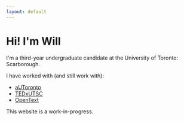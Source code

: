 ```yaml
---
layout: default
---
```


# Hi! I'm Will

I'm a third-year undergraduate candidate at the University of Toronto: Scarborough.

I have worked with (and still work with):
* [aUToronto](https://www.autodrive.utoronto.ca/)
* [TEDxUTSC](http://www.tedxutsc.com/)
* [OpenText](https://www.opentext.com/)

This website is a work-in-progress.
